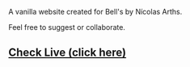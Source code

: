 A vanilla website created for Bell's by Nícolas Arths.

Feel free to suggest or collaborate.

## [Check Live (click here)](https://bells-omega.vercel.app/)
